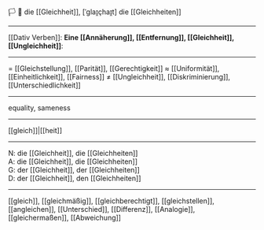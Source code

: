 🏳️ 🤝 die [[Gleichheit]], [ˈɡlaɪ̯çhaɪ̯t]
die [[Gleichheiten]]

---
[[Dativ Verben]]: **Eine [[Annäherung]], [[Entfernung]], [[Gleichheit]], [[Ungleichheit]]**: 

---
= [[Gleichstellung]], [[Parität]], [[Gerechtigkeit]]
≈ [[Uniformität]], [[Einheitlichkeit]], [[Fairness]]
≠ [[Ungleichheit]], [[Diskriminierung]], [[Unterschiedlichkeit]]

---
equality, sameness

---
[[gleich]]|[[heit]]

---
N: die [[Gleichheit]], die [[Gleichheiten]]  
A: die [[Gleichheit]], die [[Gleichheiten]]  
G: der [[Gleichheit]], der [[Gleichheiten]]  
D: der [[Gleichheit]], den [[Gleichheiten]]  

---
[[gleich]], [[gleichmäßig]], [[gleichberechtigt]], [[gleichstellen]], [[angleichen]], [[Unterschied]], [[Differenz]], [[Analogie]], [[gleichermaßen]], [[Abweichung]]
